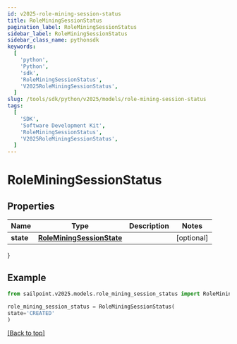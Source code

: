 ```yaml
---
id: v2025-role-mining-session-status
title: RoleMiningSessionStatus
pagination_label: RoleMiningSessionStatus
sidebar_label: RoleMiningSessionStatus
sidebar_class_name: pythonsdk
keywords:
  [
    'python',
    'Python',
    'sdk',
    'RoleMiningSessionStatus',
    'V2025RoleMiningSessionStatus',
  ]
slug: /tools/sdk/python/v2025/models/role-mining-session-status
tags:
  [
    'SDK',
    'Software Development Kit',
    'RoleMiningSessionStatus',
    'V2025RoleMiningSessionStatus',
  ]
---
```


# RoleMiningSessionStatus

## Properties

| Name | Type | Description | Notes |
| --- | --- | --- | --- |
| **state** | [**RoleMiningSessionState**](role-mining-session-state) |  | [optional] |

}

## Example

```python
from sailpoint.v2025.models.role_mining_session_status import RoleMiningSessionStatus

role_mining_session_status = RoleMiningSessionStatus(
state='CREATED'
)

```

[[Back to top]](#)
